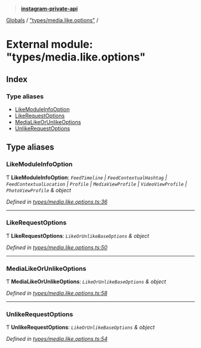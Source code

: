 > **[instagram-private-api](../README.md)**

[Globals](../globals.md) / ["types/media.like.options"](_types_media_like_options_.md) /

# External module: "types/media.like.options"

## Index

### Type aliases

* [LikeModuleInfoOption](_types_media_like_options_.md#likemoduleinfooption)
* [LikeRequestOptions](_types_media_like_options_.md#likerequestoptions)
* [MediaLikeOrUnlikeOptions](_types_media_like_options_.md#medialikeorunlikeoptions)
* [UnlikeRequestOptions](_types_media_like_options_.md#unlikerequestoptions)

## Type aliases

###  LikeModuleInfoOption

Ƭ **LikeModuleInfoOption**: *`FeedTimeline` | `FeedContextualHashtag` | `FeedContextualLocation` | `Profile` | `MediaViewProfile` | `VideoViewProfile` | `PhotoViewProfile` & object*

*Defined in [types/media.like.options.ts:36](https://github.com/Nerixyz/instagram-private-api/blob/e5037ee/src/types/media.like.options.ts#L36)*

___

###  LikeRequestOptions

Ƭ **LikeRequestOptions**: *`LikeOrUnlikeBaseOptions` & object*

*Defined in [types/media.like.options.ts:50](https://github.com/Nerixyz/instagram-private-api/blob/e5037ee/src/types/media.like.options.ts#L50)*

___

###  MediaLikeOrUnlikeOptions

Ƭ **MediaLikeOrUnlikeOptions**: *`LikeOrUnlikeBaseOptions` & object*

*Defined in [types/media.like.options.ts:58](https://github.com/Nerixyz/instagram-private-api/blob/e5037ee/src/types/media.like.options.ts#L58)*

___

###  UnlikeRequestOptions

Ƭ **UnlikeRequestOptions**: *`LikeOrUnlikeBaseOptions` & object*

*Defined in [types/media.like.options.ts:54](https://github.com/Nerixyz/instagram-private-api/blob/e5037ee/src/types/media.like.options.ts#L54)*